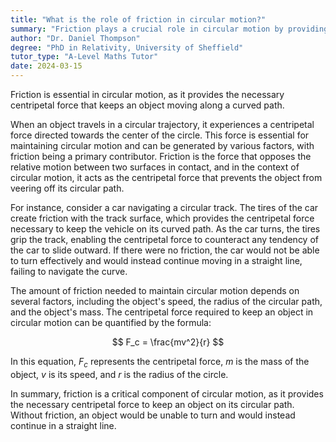 ```yaml
---
title: "What is the role of friction in circular motion?"
summary: "Friction plays a crucial role in circular motion by providing the necessary centripetal force."
author: "Dr. Daniel Thompson"
degree: "PhD in Relativity, University of Sheffield"
tutor_type: "A-Level Maths Tutor"
date: 2024-03-15
---
```


Friction is essential in circular motion, as it provides the necessary centripetal force that keeps an object moving along a curved path.

When an object travels in a circular trajectory, it experiences a centripetal force directed towards the center of the circle. This force is essential for maintaining circular motion and can be generated by various factors, with friction being a primary contributor. Friction is the force that opposes the relative motion between two surfaces in contact, and in the context of circular motion, it acts as the centripetal force that prevents the object from veering off its circular path.

For instance, consider a car navigating a circular track. The tires of the car create friction with the track surface, which provides the centripetal force necessary to keep the vehicle on its curved path. As the car turns, the tires grip the track, enabling the centripetal force to counteract any tendency of the car to slide outward. If there were no friction, the car would not be able to turn effectively and would instead continue moving in a straight line, failing to navigate the curve.

The amount of friction needed to maintain circular motion depends on several factors, including the object's speed, the radius of the circular path, and the object's mass. The centripetal force required to keep an object in circular motion can be quantified by the formula:

$$
F_c = \frac{mv^2}{r}
$$

In this equation, $F_c$ represents the centripetal force, $m$ is the mass of the object, $v$ is its speed, and $r$ is the radius of the circle.

In summary, friction is a critical component of circular motion, as it provides the necessary centripetal force to keep an object on its circular path. Without friction, an object would be unable to turn and would instead continue in a straight line.
    